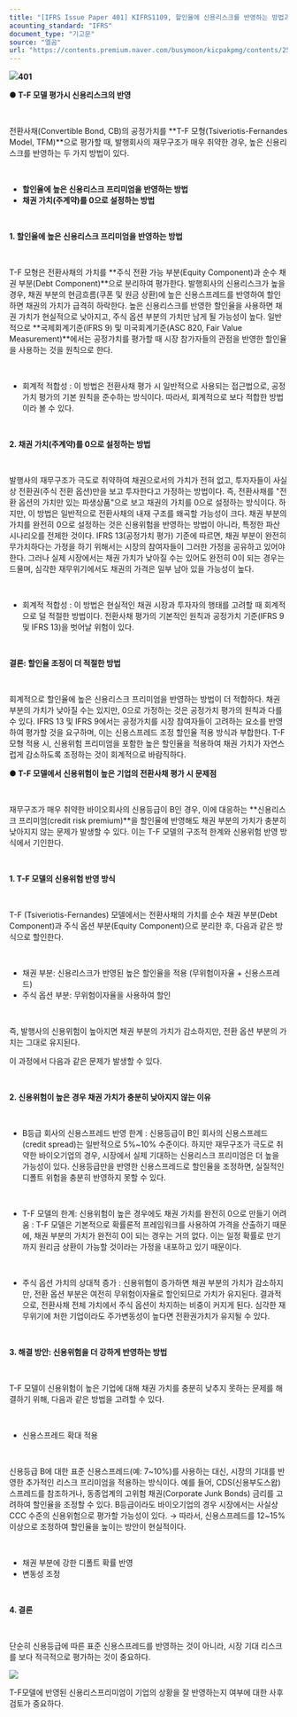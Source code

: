 ```yaml
---
title: "[IFRS Issue Paper 401] KIFRS1109, 할인율에 신용리스크를 반영하는 방법과 주계약을 직접 손상처리하는 방법"
acounting_standard: "IFRS"
document_type: "기고문"
source: "엘곰"
url: "https://contents.premium.naver.com/busymoon/kicpakpmg/contents/250224175056847zm"
---
```

![](https://n2.news.naver.com/l.gif?type=content)**401**

**● T-F 모델 평가시 신용리스크의 반영**

​

전환사채(Convertible Bond, CB)의 공정가치를 \*\*T-F 모형(Tsiveriotis-Fernandes Model, TFM)\*\*으로 평가할 때, 발행회사의 재무구조가 매우 취약한 경우, 높은 신용리스크를 반영하는 두 가지 방법이 있다.

​

- **할인율에 높은 신용리스크 프리미엄을 반영하는 방법**
- **채권 가치(주계약)를 0으로 설정하는 방법**

​

**1\. 할인율에 높은 신용리스크 프리미엄을 반영하는 방법**

​

T-F 모형은 전환사채의 가치를 \*\*주식 전환 가능 부분(Equity Component)과 순수 채권 부분(Debt Component)\*\*으로 분리하여 평가한다. 발행회사의 신용리스크가 높을 경우, 채권 부분의 현금흐름(쿠폰 및 원금 상환)에 높은 신용스프레드를 반영하여 할인하면 채권의 가치가 급격히 하락한다. 높은 신용리스크를 반영한 할인율을 사용하면 채권 가치가 현실적으로 낮아지고, 주식 옵션 부분의 가치만 남게 될 가능성이 높다. 일반적으로 \*\*국제회계기준(IFRS 9) 및 미국회계기준(ASC 820, Fair Value Measurement)\*\*에서는 공정가치를 평가할 때 시장 참가자들의 관점을 반영한 할인율을 사용하는 것을 원칙으로 한다.

​

- 회계적 적합성 : 이 방법은 전환사채 평가 시 일반적으로 사용되는 접근법으로, 공정가치 평가의 기본 원칙을 준수하는 방식이다. 따라서, 회계적으로 보다 적합한 방법이라 볼 수 있다.

​

**2\. 채권 가치(주계약)를 0으로 설정하는 방법**

​

발행사의 재무구조가 극도로 취약하여 채권으로서의 가치가 전혀 없고, 투자자들이 사실상 전환권(주식 전환 옵션)만을 보고 투자한다고 가정하는 방법이다. 즉, 전환사채를 "전환 옵션의 가치만 있는 파생상품"으로 보고 채권의 가치를 0으로 설정하는 방식이다. 하지만, 이 방법은 일반적으로 전환사채의 내재 구조를 왜곡할 가능성이 크다. 채권 부분의 가치를 완전히 0으로 설정하는 것은 신용위험을 반영하는 방법이 아니라, 특정한 파산 시나리오를 전제한 것이다. IFRS 13(공정가치 평가) 기준에 따르면, 채권 부분이 완전히 무가치하다는 가정을 하기 위해서는 시장의 참여자들이 그러한 가정을 공유하고 있어야 한다. 그러나 실제 시장에서는 채권 가치가 낮아질 수는 있어도 완전히 0이 되는 경우는 드물며, 심각한 재무위기에서도 채권의 가격은 일부 남아 있을 가능성이 높다.

​

- 회계적 적합성 : 이 방법은 현실적인 채권 시장과 투자자의 행태를 고려할 때 회계적으로 덜 적절한 방법이다. 전환사채 평가의 기본적인 원칙과 공정가치 기준(IFRS 9 및 IFRS 13)을 벗어날 위험이 있다.

​

**결론: 할인율 조정이 더 적절한 방법**

​

회계적으로 할인율에 높은 신용리스크 프리미엄을 반영하는 방법이 더 적합하다. 채권 부분의 가치가 낮아질 수는 있지만, 0으로 가정하는 것은 공정가치 평가의 원칙과 다를 수 있다. IFRS 13 및 IFRS 9에서는 공정가치를 시장 참여자들이 고려하는 요소를 반영하여 평가할 것을 요구하며, 이는 신용스프레드 조정 할인율 적용 방식과 부합한다. T-F 모형 적용 시, 신용위험 프리미엄을 포함한 높은 할인율을 적용하여 채권 가치가 자연스럽게 감소하도록 조정하는 것이 회계적으로 바람직하다.

**● T-F 모델에서 신용위험이 높은 기업의 전환사채 평가 시 문제점**

​

재무구조가 매우 취약한 바이오회사의 신용등급이 B인 경우, 이에 대응하는 \*\*신용리스크 프리미엄(credit risk premium)\*\*을 할인율에 반영해도 채권 부분의 가치가 충분히 낮아지지 않는 문제가 발생할 수 있다. 이는 T-F 모델의 구조적 한계와 신용위험 반영 방식에서 기인한다.

​

**1\. T-F 모델의 신용위험 반영 방식**

​

T-F (Tsiveriotis-Fernandes) 모델에서는 전환사채의 가치를 순수 채권 부분(Debt Component)과 주식 옵션 부분(Equity Component)으로 분리한 후, 다음과 같은 방식으로 할인한다.

​

- 채권 부분: 신용리스크가 반영된 높은 할인율을 적용 (무위험이자율 + 신용스프레드)
- 주식 옵션 부분: 무위험이자율을 사용하여 할인

​

즉, 발행사의 신용위험이 높아지면 채권 부분의 가치가 감소하지만, 전환 옵션 부분의 가치는 그대로 유지된다.

이 과정에서 다음과 같은 문제가 발생할 수 있다.

​

**2\. 신용위험이 높은 경우 채권 가치가 충분히 낮아지지 않는 이유**

**​**

- B등급 회사의 신용스프레드 반영 한계 : 신용등급이 B인 회사의 신용스프레드(credit spread)는 일반적으로 5%~10% 수준이다. 하지만 재무구조가 극도로 취약한 바이오기업의 경우, 시장에서 실제 기대하는 신용리스크 프리미엄은 더 높을 가능성이 있다. 신용등급만을 반영한 신용스프레드로 할인율을 조정하면, 실질적인 디폴트 위험을 충분히 반영하지 못할 수 있다.

​

- T-F 모델의 한계: 신용위험이 높은 경우에도 채권 가치를 완전히 0으로 만들기 어려움 : T-F 모델은 기본적으로 확률론적 프레임워크를 사용하여 가격을 산출하기 때문에, 채권 부분의 가치가 완전히 0이 되는 경우는 거의 없다. 이는 일정 확률로 만기까지 원리금 상환이 가능할 것이라는 가정을 내포하고 있기 때문이다.

​

- 주식 옵션 가치의 상대적 증가 : 신용위험이 증가하면 채권 부분의 가치가 감소하지만, 전환 옵션 부분은 여전히 무위험이자율로 할인되므로 가치가 유지된다. 결과적으로, 전환사채 전체 가치에서 주식 옵션이 차지하는 비중이 커지게 된다. 심각한 재무위기에 처한 기업이라도 주가변동성이 높다면 전환권가치가 유지될 수 있다.

​

**3\. 해결 방안: 신용위험을 더 강하게 반영하는 방법**

​

T-F 모델이 신용위험이 높은 기업에 대해 채권 가치를 충분히 낮추지 못하는 문제를 해결하기 위해, 다음과 같은 방법을 고려할 수 있다.

​

- 신용스프레드 확대 적용

​

신용등급 B에 대한 표준 신용스프레드(예: 7~10%)를 사용하는 대신, 시장의 기대를 반영한 추가적인 리스크 프리미엄을 적용하는 방식이다. 예를 들어, CDS(신용부도스왑) 스프레드를 참조하거나, 동종업계의 고위험 채권(Corporate Junk Bonds) 금리를 고려하여 할인율을 조정할 수 있다. B등급이라도 바이오기업의 경우 시장에서는 사실상 CCC 수준의 신용위험으로 평가할 가능성이 있다. → 따라서, 신용스프레드를 12~15% 이상으로 조정하여 할인율을 높이는 방안이 현실적이다.

​

- 채권 부분에 강한 디폴트 확률 반영
- 변동성 조정

​

**4\. 결론**

​

단순히 신용등급에 따른 표준 신용스프레드를 반영하는 것이 아니라, 시장 기대 리스크를 보다 적극적으로 평가하는 것이 중요하다.

![](https://scs-phinf.pstatic.net/MjAyNTAyMjRfMjI0/MDAxNzQwMzg3MjIwMjM1.Nx29QCiS7tVAXQ1EdN42A4qYsPtP_x5AmY8BDIC42hAg.RWaavzMaYQAwOuHl7x1Nezta7dlBymtTuk4qwZKLR8Eg.PNG/image.png?type=w800)

T-F모델에 반영된 신용리스프리미엄이 기업의 상황을 잘 반영하는지 여부에 대한 사후검토가 중요하다.

​